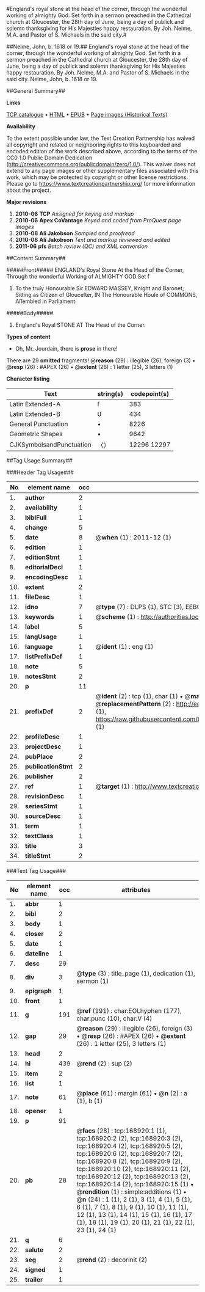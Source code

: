 #England's royal stone at the head of the corner, through the wonderful working of almighty God. Set forth in a sermon preached in the Cathedral church at Gloucester, the 28th day of June, being a day of publick and solemn thanksgiving for His Majesties happy restauration. By Joh. Nelme, M.A. and Pastor of S. Michaels in the said city.#

##Nelme, John, b. 1618 or 19.##
England's royal stone at the head of the corner, through the wonderful working of almighty God. Set forth in a sermon preached in the Cathedral church at Gloucester, the 28th day of June, being a day of publick and solemn thanksgiving for His Majesties happy restauration. By Joh. Nelme, M.A. and Pastor of S. Michaels in the said city.
Nelme, John, b. 1618 or 19.

##General Summary##

**Links**

[TCP catalogue](http://www.ota.ox.ac.uk/tcp/)  • 
[HTML](http://tei.it.ox.ac.uk/tcp/Texts-HTML/free/A89/A89892.html)  • 
[EPUB](http://tei.it.ox.ac.uk/tcp/Texts-EPUB/free/A89/A89892.epub) • 
[Page images (Historical Texts)](https://historicaltexts.jisc.ac.uk/eebo-99867945e)

**Availability**

To the extent possible under law, the Text Creation Partnership has waived all copyright and related or neighboring rights to this keyboarded and encoded edition of the work described above, according to the terms of the CC0 1.0 Public Domain Dedication (http://creativecommons.org/publicdomain/zero/1.0/). This waiver does not extend to any page images or other supplementary files associated with this work, which may be protected by copyright or other license restrictions. Please go to https://www.textcreationpartnership.org/ for more information about the project.

**Major revisions**

1. __2010-06__ __TCP__ *Assigned for keying and markup*
1. __2010-06__ __Apex CoVantage__ *Keyed and coded from ProQuest page images*
1. __2010-08__ __Ali Jakobson__ *Sampled and proofread*
1. __2010-08__ __Ali Jakobson__ *Text and markup reviewed and edited*
1. __2011-06__ __pfs__ *Batch review (QC) and XML conversion*

##Content Summary##

#####Front#####
ENGLAND's Royal Stone At the Head of the Corner, Through the wonderful Working of ALMIGHTY GOD.Set f
1. To the truly Honourable Sir EDWARD MASSEY, Knight and Baronet; Sitting as Citizen of Glouceſter, IN The Honourable Houſe of COMMONS, Aſſembled in Parliament.

#####Body#####

1. England's Royal STONE AT The Head of the Corner.

**Types of content**

  * Oh, Mr. Jourdain, there is **prose** in there!

There are 29 **omitted** fragments! 
 @__reason__ (29) : illegible (26), foreign (3)  •  @__resp__ (26) : #APEX (26)  •  @__extent__ (26) : 1 letter (25), 3 letters (1)

**Character listing**


|Text|string(s)|codepoint(s)|
|---|---|---|
|Latin Extended-A|ſ|383|
|Latin Extended-B|Ʋ|434|
|General Punctuation|•|8226|
|Geometric Shapes|▪|9642|
|CJKSymbolsandPunctuation|〈〉|12296 12297|

##Tag Usage Summary##

###Header Tag Usage###

|No|element name|occ|attributes|
|---|---|---|---|
|1.|__author__|2||
|2.|__availability__|1||
|3.|__biblFull__|1||
|4.|__change__|5||
|5.|__date__|8| @__when__ (1) : 2011-12 (1)|
|6.|__edition__|1||
|7.|__editionStmt__|1||
|8.|__editorialDecl__|1||
|9.|__encodingDesc__|1||
|10.|__extent__|2||
|11.|__fileDesc__|1||
|12.|__idno__|7| @__type__ (7) : DLPS (1), STC (3), EEBO-CITATION (1), PROQUEST (1), VID (1)|
|13.|__keywords__|1| @__scheme__ (1) : http://authorities.loc.gov/ (1)|
|14.|__label__|5||
|15.|__langUsage__|1||
|16.|__language__|1| @__ident__ (1) : eng (1)|
|17.|__listPrefixDef__|1||
|18.|__note__|5||
|19.|__notesStmt__|2||
|20.|__p__|11||
|21.|__prefixDef__|2| @__ident__ (2) : tcp (1), char (1)  •  @__matchPattern__ (2) : ([0-9\-]+):([0-9IVX]+) (1), (.+) (1)  •  @__replacementPattern__ (2) : http://eebo.chadwyck.com/downloadtiff?vid=$1&page=$2 (1), https://raw.githubusercontent.com/textcreationpartnership/Texts/master/tcpchars.xml#$1 (1)|
|22.|__profileDesc__|1||
|23.|__projectDesc__|1||
|24.|__pubPlace__|2||
|25.|__publicationStmt__|2||
|26.|__publisher__|2||
|27.|__ref__|1| @__target__ (1) : http://www.textcreationpartnership.org/docs/. (1)|
|28.|__revisionDesc__|1||
|29.|__seriesStmt__|1||
|30.|__sourceDesc__|1||
|31.|__term__|1||
|32.|__textClass__|1||
|33.|__title__|3||
|34.|__titleStmt__|2||


###Text Tag Usage###

|No|element name|occ|attributes|
|---|---|---|---|
|1.|__abbr__|1||
|2.|__bibl__|2||
|3.|__body__|1||
|4.|__closer__|2||
|5.|__date__|1||
|6.|__dateline__|1||
|7.|__desc__|29||
|8.|__div__|3| @__type__ (3) : title_page (1), dedication (1), sermon (1)|
|9.|__epigraph__|1||
|10.|__front__|1||
|11.|__g__|191| @__ref__ (191) : char:EOLhyphen (177), char:punc (10), char:V (4)|
|12.|__gap__|29| @__reason__ (29) : illegible (26), foreign (3)  •  @__resp__ (26) : #APEX (26)  •  @__extent__ (26) : 1 letter (25), 3 letters (1)|
|13.|__head__|2||
|14.|__hi__|439| @__rend__ (2) : sup (2)|
|15.|__item__|2||
|16.|__list__|1||
|17.|__note__|61| @__place__ (61) : margin (61)  •  @__n__ (2) : a (1), b (1)|
|18.|__opener__|1||
|19.|__p__|91||
|20.|__pb__|28| @__facs__ (28) : tcp:168920:1 (1), tcp:168920:2 (2), tcp:168920:3 (2), tcp:168920:4 (2), tcp:168920:5 (2), tcp:168920:6 (2), tcp:168920:7 (2), tcp:168920:8 (2), tcp:168920:9 (2), tcp:168920:10 (2), tcp:168920:11 (2), tcp:168920:12 (2), tcp:168920:13 (2), tcp:168920:14 (2), tcp:168920:15 (1)  •  @__rendition__ (1) : simple:additions (1)  •  @__n__ (24) : 1 (1), 2 (1), 3 (1), 4 (1), 5 (1), 6 (1), 7 (1), 8 (1), 9 (1), 10 (1), 11 (1), 12 (1), 13 (1), 14 (1), 15 (1), 16 (1), 17 (1), 18 (1), 19 (1), 20 (1), 21 (1), 22 (1), 23 (1), 24 (1)|
|21.|__q__|6||
|22.|__salute__|2||
|23.|__seg__|2| @__rend__ (2) : decorInit (2)|
|24.|__signed__|1||
|25.|__trailer__|1||
